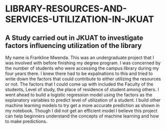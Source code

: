 # LIBRARY-RESOURCES-AND-SERVICES-UTILIZATION-IN-JKUAT
## A Study carried out in JKUAT to investigate factors influencing utilization of the library
My name is Frankline Mwenda. This was an undergraduate project that I was involved with before finishing my degree program.
I was concerned by the number of students who were accessing the campus library during my four years there. 
I knew there had to be expalnations to this and tried to write down the factors that could contribute to either utilizing the resources or not.
The factors that I could come up with included the Faculty of the students, Level of study, the place of residence of student among others.
I went ahead to build a logistic regression model using the factors as the explanatory variables to predict level of utilization of a student.
I build other machine learning models to try get a more accurate prediction as shown in my notebook.
Though I did not get an efficient model I believe this project can help beginners understand the concepts of machine learning and how to make predictions.
